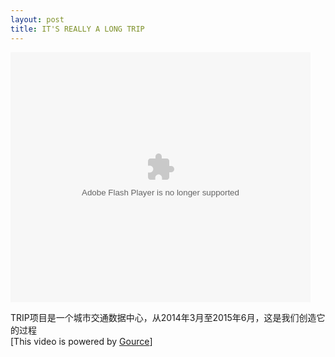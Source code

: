 ```yaml
---
layout: post
title: IT'S REALLY A LONG TRIP
---
```


<embed src="http://player.youku.com/player.php/sid/XMTI1NDMzNTU0MA==/v.swf" allowFullScreen="true" quality="high" width="480" height="400" align="middle" allowScriptAccess="always" type="application/x-shockwave-flash"></embed>

TRIP项目是一个城市交通数据中心，从2014年3月至2015年6月，这是我们创造它的过程    
[This video is powered by [Gource](https://github.com/acaudwell/Gource)]